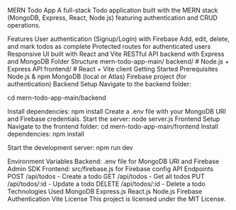 MERN Todo App
A full-stack Todo application built with the MERN stack (MongoDB, Express, React, Node.js) featuring authentication and CRUD operations.

Features
User authentication (Signup/Login) with Firebase
Add, edit, delete, and mark todos as complete
Protected routes for authenticated users
Responsive UI built with React and Vite
RESTful API backend with Express and MongoDB
Folder Structure
mern-todo-app-main/
  backend/      # Node.js + Express API
  frontend/     # React + Vite client
Getting Started
Prerequisites
Node.js & npm
MongoDB (local or Atlas)
Firebase project (for authentication)
Backend Setup
Navigate to the backend folder:

cd mern-todo-app-main/backend

Install dependencies:
npm install
Create a .env file with your MongoDB URI and Firebase credentials.
Start the server:
node server.js
Frontend Setup
Navigate to the frontend folder:
cd mern-todo-app-main/frontend
Install dependencies:
npm install

Start the development server:
npm run dev


Environment Variables
Backend: .env file for MongoDB URI and Firebase Admin SDK
Frontend: src/firebase.js for Firebase config
API Endpoints
POST /api/todos - Create a todo
GET /api/todos - Get all todos
PUT /api/todos/:id - Update a todo
DELETE /api/todos/:id - Delete a todo
Technologies Used
MongoDB
Express.js
React.js
Node.js
Firebase Authentication
Vite
License
This project is licensed under the MIT License.

